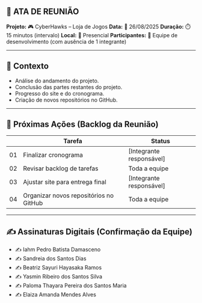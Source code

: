 ## 📝 ATA DE REUNIÃO
**Projeto:** 🎮 CyberHawks – Loja de Jogos
**Data:** 📅 26/08/2025
**Duração:** ⏱️ 15 minutos (intervalo)
**Local:** 📍 Presencial
**Participantes:** 👥 Equipe de desenvolvimento (com ausência de 1 integrante)

---

## 🎯 Contexto

- Análise do andamento do projeto.
- Conclusão das partes restantes do projeto.
- Progresso do site e do cronograma.
- Criação de novos repositórios no GitHub.  

---

## 🚀 Próximas Ações (Backlog da Reunião)

|     | Tarefa                | Status |
|-----|----------------------------|--------|
| 01  | Finalizar cronograma | [Integrante responsável] | ⬜ A Fazer |
| 02  | Revisar backlog de tarefas | Toda a equipe | ⬜ A Fazer |
| 03  | Ajustar site para entrega final | [Integrante responsável] | ⬜ A Fazer |
| 04  | Organizar novos repositórios no GitHub | Toda a equipe | ⬜ A Fazer |
 
---

## ✍️ Assinaturas Digitais (Confirmação da Equipe)
- ✍️ Iahm Pedro Batista Damasceno  
- ✍️ Sandreia dos Santos Dias  
- ✍️ Beatriz Sayuri Hayasaka Ramos  
- ✍️ Yasmin Ribeiro dos Santos Silva  
- ✍️ Paloma Thayara Pereira dos Santos Maria  
- ✍️ Elaiza Amanda Mendes Alves
